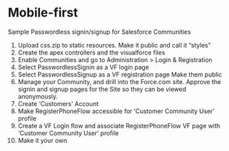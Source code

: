 # Mobile-first

Sample Passwordless signin/signup for Salesforce Communities 

1. Upload css.zip to static resources. Make it public and call it “styles”
2. Create the apex controllers and the visualforce files
3. Enable Communities and go to Administration > Login & Registration 
4. Select PasswordlessSignin as a VF login page
5. Select PasswordlessSignup as a VF registration page Make them public
6. Manage your Community, and drill into the Force.com site. Approve the signin and signup pages for the Site so they can be viewed anonymously.
7. Create ‘Customers’ Account
8. Make RegisterPhoneFlow accessible for ‘Customer Community User’ profile
9. Create a VF Login flow and associate RegisterPhoneFlow VF page with ‘Customer Community User’ profile
10. Make it your own

